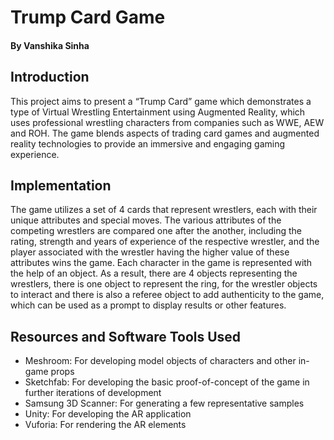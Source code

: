 # Trump Card Game

#### By Vanshika Sinha

## Introduction

This project aims to present a “Trump Card” game which demonstrates a type of Virtual Wrestling Entertainment using Augmented Reality, which uses professional wrestling characters from companies such as WWE, AEW and ROH. The game blends aspects of trading card games and augmented reality technologies to provide an immersive and engaging gaming experience.

## Implementation

The game utilizes a set of 4 cards that represent wrestlers, each with their unique attributes and special moves. The various attributes of the competing wrestlers are compared one after the another, including the rating, strength and years of experience of the respective wrestler, and the player associated with the wrestler having the higher value of these attributes wins the game. Each character in the game is represented with the help of an object. As a result, there are 4 objects representing the wrestlers, there is one object to represent the ring, for the wrestler objects to interact and there is also a referee object to add authenticity to the game, which can be used as a prompt to display results or other features.

## Resources and Software Tools Used

- Meshroom: For developing model objects of characters and other in-game props
- Sketchfab: For developing the basic proof-of-concept of the game in further iterations of development
- Samsung 3D Scanner: For generating a few representative samples
- Unity: For developing the AR application
- Vuforia: For rendering the AR elements
